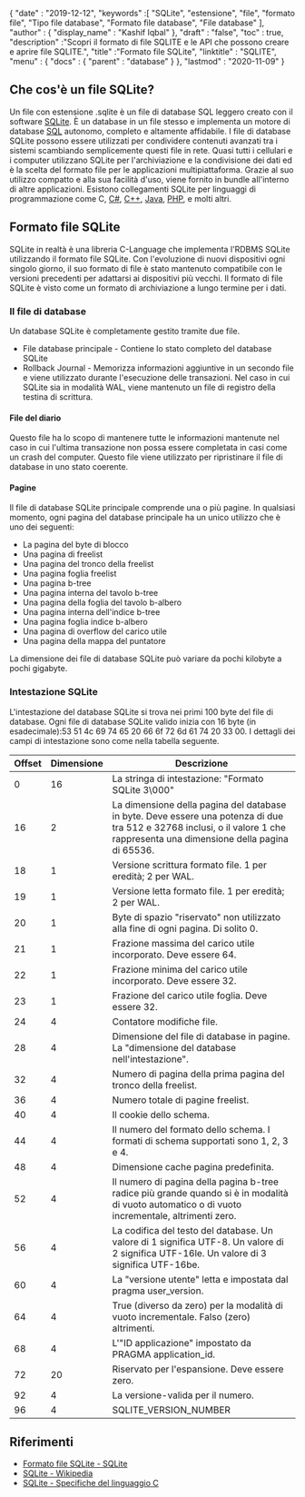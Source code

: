 {
  "date" : "2019-12-12",
  "keywords" :[ "SQLite", "estensione", "file", "formato file", "Tipo file database", "Formato file database", "File database" ],
  "author" : {
    "display_name" : "Kashif Iqbal"
},
  "draft" : "false",
  "toc" : true,
  "description" :"Scopri il formato di file SQLITE e le API che possono creare e aprire file SQLITE.",
  "title" :"Formato file SQLite",
  "linktitle" : "SQLITE",
  "menu" : {
    "docs" : {
      "parent" : "database"
}
},
  "lastmod" : "2020-11-09"
}

## Che cos'è un file SQLite?

Un file con estensione .sqlite è un file di database SQL leggero creato con il software [SQLite](https://www.sqlite.org/index.html). È un database in un file stesso e implementa un motore di database [SQL](/it/database/sql/) autonomo, completo e altamente affidabile. I file di database SQLite possono essere utilizzati per condividere contenuti avanzati tra i sistemi scambiando semplicemente questi file in rete. Quasi tutti i cellulari e i computer utilizzano SQLite per l'archiviazione e la condivisione dei dati ed è la scelta del formato file per le applicazioni multipiattaforma. Grazie al suo utilizzo compatto e alla sua facilità d'uso, viene fornito in bundle all'interno di altre applicazioni. Esistono collegamenti SQLite per linguaggi di programmazione come C, [C#](/it/programming/cs/), [C++](/it/programming/cpp), [Java](/it/programming/java/), [PHP](/it/programming/php/ ), e molti altri.

## Formato file SQLite

SQLite in realtà è una libreria C-Language che implementa l'RDBMS SQLite utilizzando il formato file SQLite. Con l'evoluzione di nuovi dispositivi ogni singolo giorno, il suo formato di file è stato mantenuto compatibile con le versioni precedenti per adattarsi ai dispositivi più vecchi. Il formato di file SQLite è visto come un formato di archiviazione a lungo termine per i dati.

### Il file di database

Un database SQLite è completamente gestito tramite due file.
* File database principale - Contiene lo stato completo del database SQLite
* Rollback Journal - Memorizza informazioni aggiuntive in un secondo file e viene utilizzato durante l'esecuzione delle transazioni. Nel caso in cui SQLite sia in modalità WAL, viene mantenuto un file di registro della testina di scrittura.

#### File del diario

Questo file ha lo scopo di mantenere tutte le informazioni mantenute nel caso in cui l'ultima transazione non possa essere completata in casi come un crash del computer. Questo file viene utilizzato per ripristinare il file di database in uno stato coerente.

#### Pagine

Il file di database SQLite principale comprende una o più pagine. In qualsiasi momento, ogni pagina del database principale ha un unico utilizzo che è uno dei seguenti:

* La pagina del byte di blocco
* Una pagina di freelist
* Una pagina del tronco della freelist
* Una pagina foglia freelist
* Una pagina b-tree
* Una pagina interna del tavolo b-tree
* Una pagina della foglia del tavolo b-albero
* Una pagina interna dell'indice b-tree
* Una pagina foglia indice b-albero
* Una pagina di overflow del carico utile
* Una pagina della mappa del puntatore

La dimensione dei file di database SQLite può variare da pochi kilobyte a pochi gigabyte.

### Intestazione SQLite

L'intestazione del database SQLite si trova nei primi 100 byte del file di database. Ogni file di database SQLite valido inizia con 16 byte (in esadecimale):53 51 4c 69 74 65 20 66 6f 72 6d 61 74 20 33 00. I dettagli dei campi di intestazione sono come nella tabella seguente.

|Offset|Dimensione|Descrizione|
---|---|---|
|0|16|La stringa di intestazione: "Formato SQLite 3\000"|
|16|2|La dimensione della pagina del database in byte. Deve essere una potenza di due tra 512 e 32768 inclusi, o il valore 1 che rappresenta una dimensione della pagina di 65536.|
|18|1|Versione scrittura formato file. 1 per eredità; 2 per WAL.|
|19|1|Versione letta formato file. 1 per eredità; 2 per WAL.|
|20|1|Byte di spazio "riservato" non utilizzato alla fine di ogni pagina. Di solito 0.|
|21|1|Frazione massima del carico utile incorporato. Deve essere 64.|
|22|1|Frazione minima del carico utile incorporato. Deve essere 32.|
|23|1|Frazione del carico utile foglia. Deve essere 32.|
|24|4|Contatore modifiche file.|
|28|4|Dimensione del file di database in pagine. La "dimensione del database nell'intestazione".|
|32|4|Numero di pagina della prima pagina del tronco della freelist.|
|36|4|Numero totale di pagine freelist.|
|40|4|Il cookie dello schema.|
|44|4|Il numero del formato dello schema. I formati di schema supportati sono 1, 2, 3 e 4.|
|48|4|Dimensione cache pagina predefinita.|
|52|4|Il numero di pagina della pagina b-tree radice più grande quando si è in modalità di vuoto automatico o di vuoto incrementale, altrimenti zero.|
|56|4|La codifica del testo del database. Un valore di 1 significa UTF-8. Un valore di 2 significa UTF-16le. Un valore di 3 significa UTF-16be.|
|60|4|La "versione utente" letta e impostata dal pragma user_version.|
|64|4|True (diverso da zero) per la modalità di vuoto incrementale. Falso (zero) altrimenti.|
|68|4|L'"ID applicazione" impostato da PRAGMA application_id.|
|72|20|Riservato per l'espansione. Deve essere zero.|
|92|4|La versione-valida per il numero.|
|96|4|SQLITE_VERSION_NUMBER|

## Riferimenti ##

* [Formato file SQLite - SQLite](https://www.sqlite.org/fileformat2.html)
* [SQLite - Wikipedia](https://en.wikipedia.org/wiki/SQLite)
* [SQLite - Specifiche del linguaggio C](https://www.sqlite.org/c3ref/intro.html)

